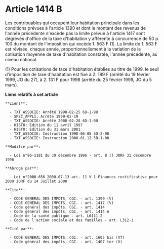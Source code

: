 # Article 1414 B

Les contribuables qui occupent leur habitation principale dans les conditions prévues à l'article 1390 et dont le montant des
revenus de l'année précédente n'excède pas la limite prévue à l'article 1417 sont dégrevés d'office de la taxe d'habitation y
afférente à concurrence de 50 p. 100 du montant de l'imposition qui excède 1. 563 F (1). La limite de 1. 563 F est révisée,
chaque année, proportionnellement à la variation de la cotisation moyenne de taxe d'habitation constatée, l'année précédente,
au niveau national. 

(1) Pour les cotisations de taxe d'habitation établies au titre de 1999, le seuil d'imposition de taxe d'habitation est fixé
à 2. 189 F (arrêté du 19 février 1999, JO du 27), à 2. 131 F pour 1998 (arrêté du 25 février 1998, JO du 5 mars).

**Liens relatifs à cet article**

	**Liens**:

	  - TXT_ASSOCIE: Arrêté 1998-02-25 6D-1-98
	  - SPEC_APPLI: Arrêté 1999-02-19
	  - TXT_ASSOCIE: Arrêté 2000-02-28 6D-1-00
	  - HISTO: Edition du 11 avril 1997
	  - HISTO: Edition du 31 mars 2001
	  - TXT_ASSOCIE: Instruction 1998-06-05 6D-2-98
	  - TXT_ASSOCIE: Instruction 2000-01-12 5B-1-00

	**Modifié par**:

	  - Loi n°96-1181 du 30 décembre 1996 - art. 8 () JORF 31 décembre 1996

	**Abrogé par**:

	  - Loi n°2000-656 2000-07-13 art. 11 V 1 Finances rectificative pour 2000 JORF du 14 Juillet 2000

	**Cite**:

	  - CODE GENERAL DES IMPOTS, CGI. - art. 1390 (V)
	  - CODE GENERAL DES IMPOTS, CGI. - art. 1417 (V)
	  - Code général des impôts, CGI. - art. 1414
	  - Code général des impôts, CGI. - art. 1414 A
	  - Code de la santé publique - art. L6111-2
	  - Code de l'action sociale et des familles - art. L312-1

	**Cité par**:

	  - CODE GENERAL DES IMPOTS, CGI. - art. 1605 bis (VT)
	  - Code général des impôts, CGI. - art. 1407 ter (V)
